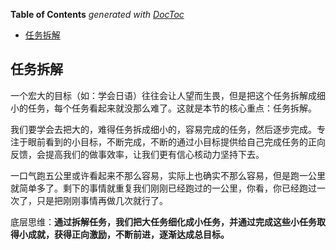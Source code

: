 <!-- START doctoc generated TOC please keep comment here to allow auto update -->
<!-- DON'T EDIT THIS SECTION, INSTEAD RE-RUN doctoc TO UPDATE -->
**Table of Contents**  *generated with [DocToc](https://github.com/thlorenz/doctoc)*

- [任务拆解](#%E4%BB%BB%E5%8A%A1%E6%8B%86%E8%A7%A3)

<!-- END doctoc generated TOC please keep comment here to allow auto update -->

## 任务拆解

一个宏大的目标（如：学会日语）往往会让人望而生畏，但是把这个任务拆解成细小的任务，每个任务看起来就没那么难了。这就是本节的核心重点：任务拆解。

我们要学会去把大的，难得任务拆成细小的，容易完成的任务，然后逐步完成。专注于眼前看到的小目标，不断完成，不断的通过小目标提供给自己完成任务的正向反馈，会提高我们的做事效率，让我们更有信心核动力坚持下去。

一口气跑五公里或许看起来不那么容易，实际上也确实不那么容易，但是跑一公里就简单多了。剩下的事情就重复我们刚刚已经跑过的一公里，你看，你已经跑过一次了，只是把刚刚事情再做几次就行了。

底层思维：**通过拆解任务，我们把大任务细化成小任务，并通过完成这些小任务取得小成就，获得正向激励，不断前进，逐渐达成总目标。**
